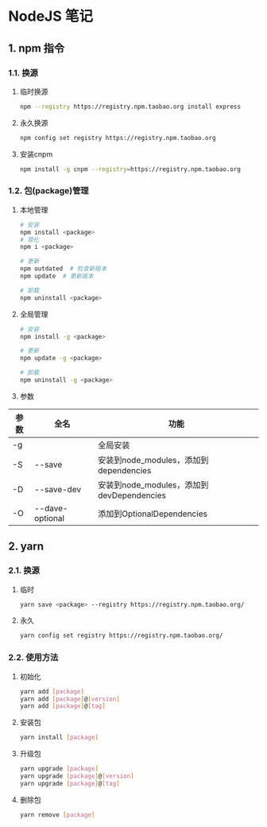 # NodeJS 笔记

## 1. npm 指令

### 1.1. 换源

1. 临时换源

    ```bash
    npm --registry https://registry.npm.taobao.org install express
    ```

2. 永久换源

    ```bash
    npm config set registry https://registry.npm.taobao.org
    ```

3. 安装cnpm

    ```bash
    npm install -g cnpm --registry=https://registry.npm.taobao.org
    ```

### 1.2. 包(package)管理

1. 本地管理

    ```bash
    # 安装
    npm install <package>
    # 简化
    npm i <package>

    # 更新
    npm outdated  # 检查新版本
    npm update  # 更新版本

    # 卸载
    npm uninstall <package>
    ```

2. 全局管理

    ```bash
    # 安装
    npm install -g <package>

    # 更新
    npm update -g <package>

    # 卸载
    npm uninstall -g <package>
    ```

3. 参数

| 参数 | 全名            | 功能                                      |
| ---- | --------------- | ----------------------------------------- |
| -g   |                 | 全局安装                                  |
| -S   | --save          | 安装到node_modules，添加到dependencies    |
| -D   | --save-dev      | 安装到node_modules，添加到devDependencies |
| -O   | --dave-optional | 添加到OptionalDependencies                |

## 2. yarn

### 2.1. 换源

1. 临时

    ```bash
    yarn save <package> --registry https://registry.npm.taobao.org/
    ```

2. 永久

    ```bash
    yarn config set registry https://registry.npm.taobao.org/
    ```

### 2.2. 使用方法

1. 初始化

    ```bash
    yarn add [package]
    yarn add [package]@[version]
    yarn add [package]@[tag]
    ```

2. 安装包

    ```bash
    yarn install [package]
    ```

3. 升级包

    ```bash
    yarn upgrade [package]
    yarn upgrade [package]@[version]
    yarn upgrade [package]@[tag]
    ```

4. 删除包

    ```bash
    yarn remove [package]
    ```
